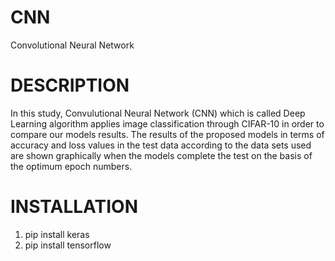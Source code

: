 # CNN
Convolutional Neural Network

# DESCRIPTION
In this study, Convulutional Neural Network (CNN) which is called Deep Learning algorithm applies image classification through CIFAR-10 in order to compare our models results. The results of the proposed models in terms of accuracy and loss values in the test data according to the data sets used are shown graphically when the models complete the test on the basis of the optimum epoch numbers.

# INSTALLATION
  1. pip install keras
  2. pip install tensorflow
  

 
